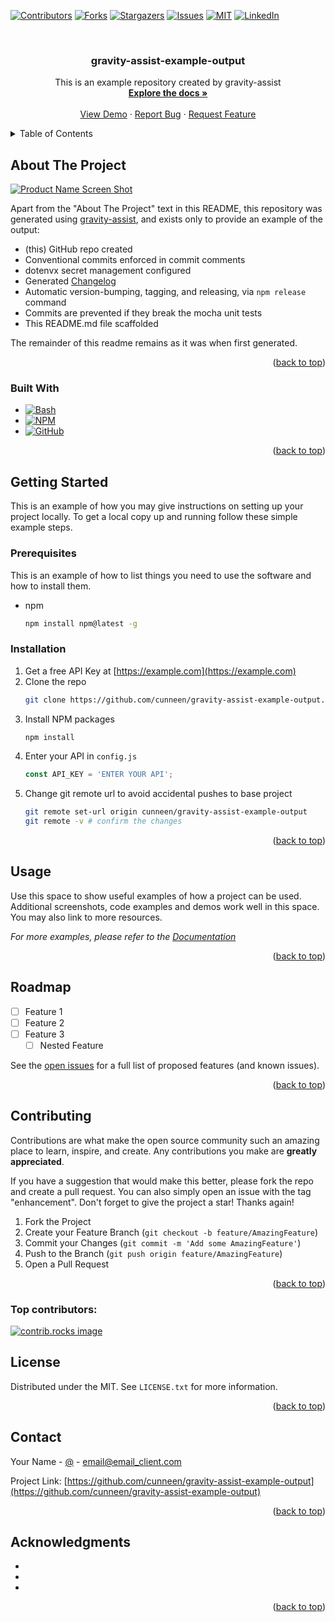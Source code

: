 <!-- Improved compatibility of back to top link: See: https://github.com/othneildrew/Best-README-Template/pull/73 -->
<a id="readme-top"></a>
<!--
*** Thanks for checking out the Best-README-Template. If you have a suggestion
*** that would make this better, please fork the repo and create a pull request
*** or simply open an issue with the tag "enhancement".
*** Don't forget to give the project a star!
*** Thanks again! Now go create something AMAZING! :D
-->



<!-- PROJECT SHIELDS -->
<!--
*** I'm using markdown "reference style" links for readability.
*** Reference links are enclosed in brackets [ ] instead of parentheses ( ).
*** See the bottom of this document for the declaration of the reference variables
*** for contributors-url, forks-url, etc. This is an optional, concise syntax you may use.
*** https://www.markdownguide.org/basic-syntax/#reference-style-links
-->
[![Contributors][contributors-shield]][contributors-url]
[![Forks][forks-shield]][forks-url]
[![Stargazers][stars-shield]][stars-url]
[![Issues][issues-shield]][issues-url]
[![MIT][license-shield]][license-url]
[![LinkedIn][linkedin-shield]][linkedin-url]



<!-- PROJECT LOGO -->
<br />
<div align="center">
  <!-- a href="https://github.com/cunneen/gravity-assist-example-output">
    <img src="images/logo.png" alt="Logo" width="80" height="80">
</a -->

<h3 align="center">gravity-assist-example-output</h3>

  <p align="center">
    This is an example repository created by gravity-assist
    <br />
    <a href="https://github.com/cunneen/gravity-assist-example-output"><strong>Explore the docs »</strong></a>
    <br />
    <br />
    <a href="https://github.com/cunneen/gravity-assist-example-output">View Demo</a>
    &middot;
    <a href="https://github.com/cunneen/gravity-assist-example-output/issues/new?labels=bug&template=bug-report---.md">Report Bug</a>
    &middot;
    <a href="https://github.com/cunneen/gravity-assist-example-output/issues/new?labels=enhancement&template=feature-request---.md">Request Feature</a>
  </p>
</div>



<!-- TABLE OF CONTENTS -->
<details>
  <summary>Table of Contents</summary>
  <ol>
    <li>
      <a href="#about-the-project">About The Project</a>
      <ul>
        <li><a href="#built-with">Built With</a></li>
      </ul>
    </li>
    <li>
      <a href="#getting-started">Getting Started</a>
      <ul>
        <li><a href="#prerequisites">Prerequisites</a></li>
        <li><a href="#installation">Installation</a></li>
      </ul>
    </li>
    <li><a href="#usage">Usage</a></li>
    <li><a href="#roadmap">Roadmap</a></li>
    <li><a href="#contributing">Contributing</a></li>
    <li><a href="#license">License</a></li>
    <li><a href="#contact">Contact</a></li>
    <li><a href="#acknowledgments">Acknowledgments</a></li>
  </ol>
</details>



<!-- ABOUT THE PROJECT -->
## About The Project

[![Product Name Screen Shot][product-screenshot]](https://example.com)

Apart from the "About The Project" text in this README, this repository was generated using [gravity-assist][gravity-assist], and exists
only to provide an example of the output:

- (this) GitHub repo created
- Conventional commits enforced in commit comments
- dotenvx secret management configured
- Generated [Changelog][changelog]
- Automatic version-bumping, tagging, and releasing, via `npm release` command
- Commits are prevented if they break the mocha unit tests
- This README.md file scaffolded

The remainder of this readme remains as it was when first generated.

<p align="right">(<a href="#readme-top">back to top</a>)</p>



### Built With

* [![Bash][bash-logo]][bash-url]
* [![NPM][npm-logo]][npm-url]
* [![GitHub][github-cli-shield]][github]
  
<p align="right">(<a href="#readme-top">back to top</a>)</p>



<!-- GETTING STARTED -->
## Getting Started

This is an example of how you may give instructions on setting up your project locally.
To get a local copy up and running follow these simple example steps.

### Prerequisites

This is an example of how to list things you need to use the software and how to install them.
* npm
  ```sh
  npm install npm@latest -g
  ```

### Installation

1. Get a free API Key at [https://example.com](https://example.com)
2. Clone the repo
   ```sh
   git clone https://github.com/cunneen/gravity-assist-example-output.git
   ```
3. Install NPM packages
   ```sh
   npm install
   ```
4. Enter your API in `config.js`
   ```js
   const API_KEY = 'ENTER YOUR API';
   ```
5. Change git remote url to avoid accidental pushes to base project
   ```sh
   git remote set-url origin cunneen/gravity-assist-example-output
   git remote -v # confirm the changes
   ```

<p align="right">(<a href="#readme-top">back to top</a>)</p>



<!-- USAGE EXAMPLES -->
## Usage

Use this space to show useful examples of how a project can be used. Additional screenshots, code examples and demos work well in this space. You may also link to more resources.

_For more examples, please refer to the [Documentation](https://example.com)_

<p align="right">(<a href="#readme-top">back to top</a>)</p>



<!-- ROADMAP -->
## Roadmap

- [ ] Feature 1
- [ ] Feature 2
- [ ] Feature 3
    - [ ] Nested Feature

See the [open issues](https://github.com/cunneen/gravity-assist-example-output/issues) for a full list of proposed features (and known issues).

<p align="right">(<a href="#readme-top">back to top</a>)</p>



<!-- CONTRIBUTING -->
## Contributing

Contributions are what make the open source community such an amazing place to learn, inspire, and create. Any contributions you make are **greatly appreciated**.

If you have a suggestion that would make this better, please fork the repo and create a pull request. You can also simply open an issue with the tag "enhancement".
Don't forget to give the project a star! Thanks again!

1. Fork the Project
2. Create your Feature Branch (`git checkout -b feature/AmazingFeature`)
3. Commit your Changes (`git commit -m 'Add some AmazingFeature'`)
4. Push to the Branch (`git push origin feature/AmazingFeature`)
5. Open a Pull Request

<p align="right">(<a href="#readme-top">back to top</a>)</p>

### Top contributors:

<a href="https://github.com/cunneen/gravity-assist-example-output/graphs/contributors">
  <img src="https://contrib.rocks/image?repo=cunneen/gravity-assist-example-output" alt="contrib.rocks image" />
</a>



<!-- LICENSE -->
## License

Distributed under the MIT. See `LICENSE.txt` for more information.

<p align="right">(<a href="#readme-top">back to top</a>)</p>



<!-- CONTACT -->
## Contact

Your Name - [@](https://twitter.com/) - email@email_client.com

Project Link: [https://github.com/cunneen/gravity-assist-example-output](https://github.com/cunneen/gravity-assist-example-output)

<p align="right">(<a href="#readme-top">back to top</a>)</p>



<!-- ACKNOWLEDGMENTS -->
## Acknowledgments

* []()
* []()
* []()

<p align="right">(<a href="#readme-top">back to top</a>)</p>



<!-- MARKDOWN LINKS & IMAGES -->
<!-- https://www.markdownguide.org/basic-syntax/#reference-style-links -->
[bash-url]: https://www.gnu.org/software/bash/
[bash-logo]: https://img.shields.io/badge/bash-000000?style=for-the-badge&logo=gnubash&logoColor=4EAA25
[changelog]: ./CHANGELOG.md
[contributors-shield]: https://img.shields.io/github/contributors/cunneen/gravity-assist-example-output.svg?style=for-the-badge
[contributors-url]: https://github.com/cunneen/gravity-assist-example-output/graphs/contributors
[forks-shield]: https://img.shields.io/github/forks/cunneen/gravity-assist-example-output.svg?style=for-the-badge
[forks-url]: https://github.com/cunneen/gravity-assist-example-output/network/members
[github-cli-shield]: https://img.shields.io/badge/GitHub%20CLI-000000?style=for-the-badge&logo=github&logoColor=FFFFFF
[github]: https://github.com
[gravity-assist]: https://github.com/cunneen/gravity-assist
[npm-logo]: https://img.shields.io/badge/npm-CB3837?style=for-the-badge&logo=npm&logoColor=FFFFFF
[npm-url]: https://npmjs.com
[stars-shield]: https://img.shields.io/github/stars/cunneen/gravity-assist-example-output.svg?style=for-the-badge
[stars-url]: https://github.com/cunneen/gravity-assist-example-output/stargazers
[issues-shield]: https://img.shields.io/github/issues/cunneen/gravity-assist-example-output.svg?style=for-the-badge
[issues-url]: https://github.com/cunneen/gravity-assist-example-output/issues
[license-shield]: https://img.shields.io/github/license/cunneen/gravity-assist-example-output.svg?style=for-the-badge
[license-url]: https://github.com/cunneen/gravity-assist-example-output/blob/master/LICENSE.txt
[linkedin-shield]: https://img.shields.io/badge/-LinkedIn-black.svg?style=for-the-badge&logo=linkedin&colorB=555
[linkedin-url]: https://linkedin.com/in/linkedin_username
[product-screenshot]: images/screenshot.png
[Next.js]: https://img.shields.io/badge/next.js-000000?style=for-the-badge&logo=nextdotjs&logoColor=white
[Next-url]: https://nextjs.org/
[React.js]: https://img.shields.io/badge/React-20232A?style=for-the-badge&logo=react&logoColor=61DAFB
[React-url]: https://reactjs.org/
[Vue.js]: https://img.shields.io/badge/Vue.js-35495E?style=for-the-badge&logo=vuedotjs&logoColor=4FC08D
[Vue-url]: https://vuejs.org/
[Angular.io]: https://img.shields.io/badge/Angular-DD0031?style=for-the-badge&logo=angular&logoColor=white
[Angular-url]: https://angular.io/
[Svelte.dev]: https://img.shields.io/badge/Svelte-4A4A55?style=for-the-badge&logo=svelte&logoColor=FF3E00
[Svelte-url]: https://svelte.dev/
[Laravel.com]: https://img.shields.io/badge/Laravel-FF2D20?style=for-the-badge&logo=laravel&logoColor=white
[Laravel-url]: https://laravel.com
[Bootstrap.com]: https://img.shields.io/badge/Bootstrap-563D7C?style=for-the-badge&logo=bootstrap&logoColor=white
[Bootstrap-url]: https://getbootstrap.com
[JQuery.com]: https://img.shields.io/badge/jQuery-0769AD?style=for-the-badge&logo=jquery&logoColor=white
[JQuery-url]: https://jquery.com 
